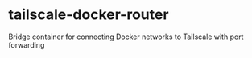 # tailscale-docker-router
Bridge container for connecting Docker networks to Tailscale with port forwarding
